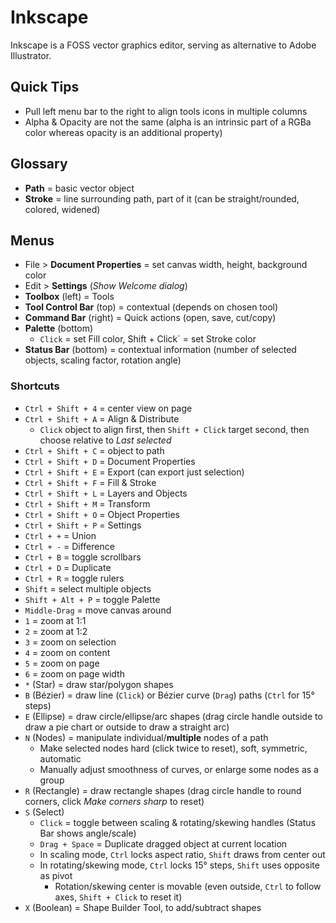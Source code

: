 # Inkscape

Inkscape is a FOSS vector graphics editor, serving as alternative to Adobe Illustrator.

## Quick Tips

* Pull left menu bar to the right to align tools icons in multiple columns
* Alpha & Opacity are not the same (alpha is an intrinsic part of a RGBa color whereas opacity is an additional property)

## Glossary

* **Path** = basic vector object
* **Stroke** = line surrounding path, part of it (can be straight/rounded, colored, widened)

## Menus

* File > **Document Properties** = set canvas width, height, background color
* Edit > **Settings** (_Show Welcome dialog_)
* **Toolbox** (left) = Tools
* **Tool Control Bar** (top) = contextual (depends on chosen tool)
* **Command Bar** (right) = Quick actions (open, save, cut/copy)
* **Palette** (bottom)
  * `Click` = set Fill color, Shift + Click` = set Stroke color
* **Status Bar** (bottom) = contextual information (number of selected objects, scaling factor, rotation angle)

### Shortcuts

* `Ctrl + Shift + 4` = center view on page
* `Ctrl + Shift + A` = Align & Distribute
  * `Click` object to align first, then `Shift + Click` target second, then choose relative to _Last selected_
* `Ctrl + Shift + C` = object to path
* `Ctrl + Shift + D` = Document Properties
* `Ctrl + Shift + E` = Export (can export just selection)
* `Ctrl + Shift + F` = Fill & Stroke
* `Ctrl + Shift + L` = Layers and Objects
* `Ctrl + Shift + M` = Transform
* `Ctrl + Shift + O` = Object Properties
* `Ctrl + Shift + P` = Settings
* `Ctrl + +` = Union
* `Ctrl + -` = Difference
* `Ctrl + B` = toggle scrollbars
* `Ctrl + D` = Duplicate
* `Ctrl + R` = toggle rulers
* `Shift` = select multiple objects
* `Shift + Alt + P` = toggle Palette
* `Middle-Drag` = move canvas around
* `1` = zoom at 1:1
* `2` = zoom at 1:2
* `3` = zoom on selection
* `4` = zoom on content
* `5` = zoom on page
* `6` = zoom on page width
* `*` (Star) = draw star/polygon shapes
* `B` (Bézier) = draw line (`Click`) or Bézier curve (`Drag`) paths (`Ctrl` for 15° steps)
* `E` (Ellipse) = draw circle/ellipse/arc shapes (drag circle handle outside to draw a pie chart or outside to draw a straight arc)
* `N` (Nodes) = manipulate individual/**multiple** nodes of a path
  * Make selected nodes hard (click twice to reset), soft, symmetric, automatic
  * Manually adjust smoothness of curves, or enlarge some nodes as a group
* `R` (Rectangle) = draw rectangle shapes (drag circle handle to round corners, click _Make corners sharp_ to reset)
* `S` (Select)
  * `Click` = toggle between scaling & rotating/skewing handles (Status Bar shows angle/scale)
  * `Drag + Space` = Duplicate dragged object at current location
  * In scaling mode, `Ctrl` locks aspect ratio, `Shift` draws from center out
  * In rotating/skewing mode, `Ctrl` locks 15° steps, `Shift` uses opposite as pivot
    * Rotation/skewing center is movable (even outside, `Ctrl` to follow axes, `Shift + Click` to reset it)
* `X` (Boolean) = Shape Builder Tool, to add/subtract shapes
